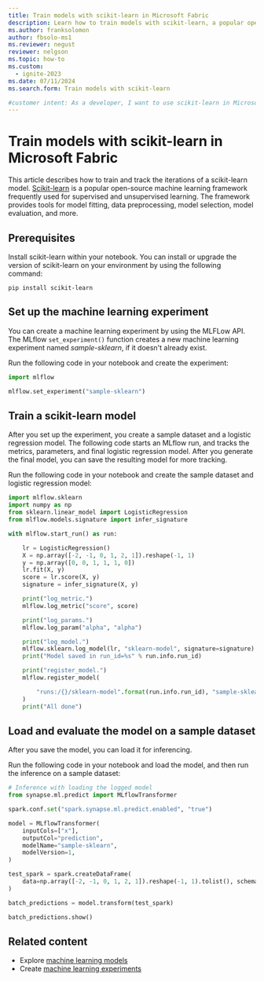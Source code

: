 ```yaml
---
title: Train models with scikit-learn in Microsoft Fabric
description: Learn how to train models with scikit-learn, a popular open-source machine learning framework frequently used for supervised and unsupervised learning.
ms.author: franksolomon
author: fbsolo-ms1
ms.reviewer: negust
reviewer: nelgson
ms.topic: how-to
ms.custom:
  - ignite-2023
ms.date: 07/11/2024
ms.search.form: Train models with scikit-learn

#customer intent: As a developer, I want to use scikit-learn in Microsoft Fabric so that I can train models for supervised and unsupervised learning.
---
```


# Train models with scikit-learn in Microsoft Fabric

This article describes how to train and track the iterations of a scikit-learn model. [Scikit-learn](https://scikit-learn.org/stable/) is a popular open-source machine learning framework frequently used for supervised and unsupervised learning. The framework provides tools for model fitting, data preprocessing, model selection, model evaluation, and more.

## Prerequisites

Install scikit-learn within your notebook. You can install or upgrade the version of scikit-learn on your environment by using the following command:

```shell
pip install scikit-learn
```

## Set up the machine learning experiment

You can create a machine learning experiment by using the MLFLow API. The MLflow `set_experiment()` function creates a new machine learning experiment named _sample-sklearn_, if it doesn't already exist. 

Run the following code in your notebook and create the experiment:

```python
import mlflow

mlflow.set_experiment("sample-sklearn")
```

## Train a scikit-learn model

After you set up the experiment, you create a sample dataset and a logistic regression model. The following code starts an MLflow run, and tracks the metrics, parameters, and final logistic regression model. After you generate the final model, you can save the resulting model for more tracking.

Run the following code in your notebook and create the sample dataset and logistic regression model:

```python
import mlflow.sklearn
import numpy as np
from sklearn.linear_model import LogisticRegression
from mlflow.models.signature import infer_signature

with mlflow.start_run() as run:

    lr = LogisticRegression()
    X = np.array([-2, -1, 0, 1, 2, 1]).reshape(-1, 1)
    y = np.array([0, 0, 1, 1, 1, 0])
    lr.fit(X, y)
    score = lr.score(X, y)
    signature = infer_signature(X, y)

    print("log_metric.")
    mlflow.log_metric("score", score)

    print("log_params.")
    mlflow.log_param("alpha", "alpha")

    print("log_model.")
    mlflow.sklearn.log_model(lr, "sklearn-model", signature=signature)
    print("Model saved in run_id=%s" % run.info.run_id)

    print("register_model.")
    mlflow.register_model(

        "runs:/{}/sklearn-model".format(run.info.run_id), "sample-sklearn"
    )
    print("All done")
```

## Load and evaluate the model on a sample dataset

After you save the model, you can load it for inferencing.

Run the following code in your notebook and load the model, and then run the inference on a sample dataset:

```python
# Inference with loading the logged model
from synapse.ml.predict import MLflowTransformer

spark.conf.set("spark.synapse.ml.predict.enabled", "true")

model = MLflowTransformer(
    inputCols=["x"],
    outputCol="prediction",
    modelName="sample-sklearn",
    modelVersion=1,
)

test_spark = spark.createDataFrame(
    data=np.array([-2, -1, 0, 1, 2, 1]).reshape(-1, 1).tolist(), schema=["x"]
)

batch_predictions = model.transform(test_spark)

batch_predictions.show()
```

## Related content

- Explore [machine learning models](machine-learning-model.md)
- Create [machine learning experiments](machine-learning-experiment.md) 
